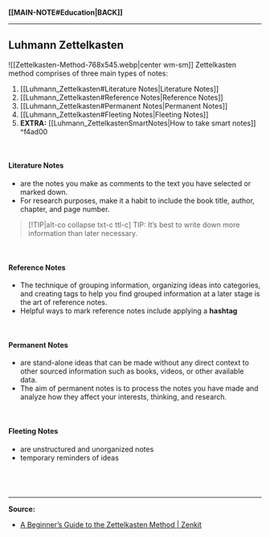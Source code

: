 **[[MAIN-NOTE#Education|BACK]]**

---
## Luhmann Zettelkasten
![[Zettelkasten-Method-768x545.webp|center wm-sm]]
Zettelkasten method comprises of three main types of notes:
1. [[Luhmann_Zettelkasten#Literature Notes|Literature Notes]]
2. [[Luhmann_Zettelkasten#Reference Notes|Reference Notes]]
3. [[Luhmann_Zettelkasten#Permanent Notes|Permanent Notes]]
4. [[Luhmann_Zettelkasten#Fleeting Notes|Fleeting Notes]]
5. **EXTRA:** [[Luhmann_ZettelkastenSmartNotes|How to take smart notes]] ^f4ad00

<br>

#### Literature Notes
- are the notes you make as comments to the text you have selected or marked down.
- For research purposes, make it a habit to include the book title, author, chapter, and page number.
>[!TIP|alt-co collapse txt-c ttl-c] TIP:
> It’s best to write down more information than later necessary.

<br>

#### Reference Notes
- The technique of grouping information, organizing ideas into categories, and creating tags to help you find grouped information at a later stage is the art of reference notes.
- Helpful ways to mark reference notes include applying a **hashtag**

<br>

#### Permanent Notes
- are stand-alone ideas that can be made without any direct context to other sourced information such as books, videos, or other available data.
- The aim of permanent notes is to process the notes you have made and analyze how they affect your interests, thinking, and research.

<br>

#### Fleeting Notes
- are unstructured and unorganized notes
- temporary reminders of ideas

<br>

#
---
**Source:**
- [A Beginner’s Guide to the Zettelkasten Method | Zenkit](https://zenkit.com/en/blog/a-beginners-guide-to-the-zettelkasten-method/)